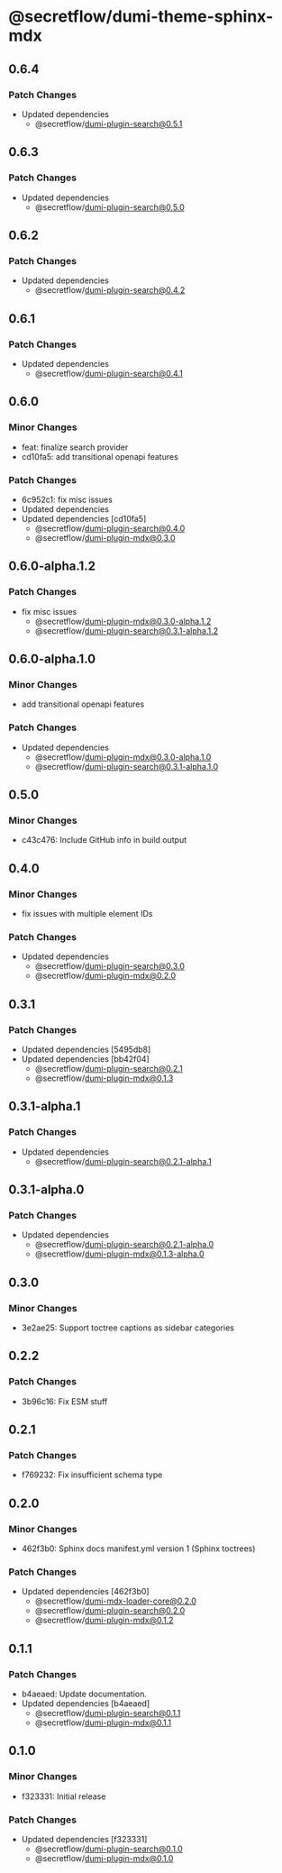 # @secretflow/dumi-theme-sphinx-mdx

## 0.6.4

### Patch Changes

- Updated dependencies
  - @secretflow/dumi-plugin-search@0.5.1

## 0.6.3

### Patch Changes

- Updated dependencies
  - @secretflow/dumi-plugin-search@0.5.0

## 0.6.2

### Patch Changes

- Updated dependencies
  - @secretflow/dumi-plugin-search@0.4.2

## 0.6.1

### Patch Changes

- Updated dependencies
  - @secretflow/dumi-plugin-search@0.4.1

## 0.6.0

### Minor Changes

- feat: finalize search provider
- cd10fa5: add transitional openapi features

### Patch Changes

- 6c952c1: fix misc issues
- Updated dependencies
- Updated dependencies [cd10fa5]
  - @secretflow/dumi-plugin-search@0.4.0
  - @secretflow/dumi-plugin-mdx@0.3.0

## 0.6.0-alpha.1.2

### Patch Changes

- fix misc issues
  - @secretflow/dumi-plugin-mdx@0.3.0-alpha.1.2
  - @secretflow/dumi-plugin-search@0.3.1-alpha.1.2

## 0.6.0-alpha.1.0

### Minor Changes

- add transitional openapi features

### Patch Changes

- Updated dependencies
  - @secretflow/dumi-plugin-mdx@0.3.0-alpha.1.0
  - @secretflow/dumi-plugin-search@0.3.1-alpha.1.0

## 0.5.0

### Minor Changes

- c43c476: Include GitHub info in build output

## 0.4.0

### Minor Changes

- fix issues with multiple element IDs

### Patch Changes

- Updated dependencies
  - @secretflow/dumi-plugin-search@0.3.0
  - @secretflow/dumi-plugin-mdx@0.2.0

## 0.3.1

### Patch Changes

- Updated dependencies [5495db8]
- Updated dependencies [bb42f04]
  - @secretflow/dumi-plugin-search@0.2.1
  - @secretflow/dumi-plugin-mdx@0.1.3

## 0.3.1-alpha.1

### Patch Changes

- Updated dependencies
  - @secretflow/dumi-plugin-search@0.2.1-alpha.1

## 0.3.1-alpha.0

### Patch Changes

- Updated dependencies
  - @secretflow/dumi-plugin-search@0.2.1-alpha.0
  - @secretflow/dumi-plugin-mdx@0.1.3-alpha.0

## 0.3.0

### Minor Changes

- 3e2ae25: Support toctree captions as sidebar categories

## 0.2.2

### Patch Changes

- 3b96c16: Fix ESM stuff

## 0.2.1

### Patch Changes

- f769232: Fix insufficient schema type

## 0.2.0

### Minor Changes

- 462f3b0: Sphinx docs manifest.yml version 1 (Sphinx toctrees)

### Patch Changes

- Updated dependencies [462f3b0]
  - @secretflow/dumi-mdx-loader-core@0.2.0
  - @secretflow/dumi-plugin-search@0.2.0
  - @secretflow/dumi-plugin-mdx@0.1.2

## 0.1.1

### Patch Changes

- b4aeaed: Update documentation.
- Updated dependencies [b4aeaed]
  - @secretflow/dumi-plugin-search@0.1.1
  - @secretflow/dumi-plugin-mdx@0.1.1

## 0.1.0

### Minor Changes

- f323331: Initial release

### Patch Changes

- Updated dependencies [f323331]
  - @secretflow/dumi-plugin-search@0.1.0
  - @secretflow/dumi-plugin-mdx@0.1.0

